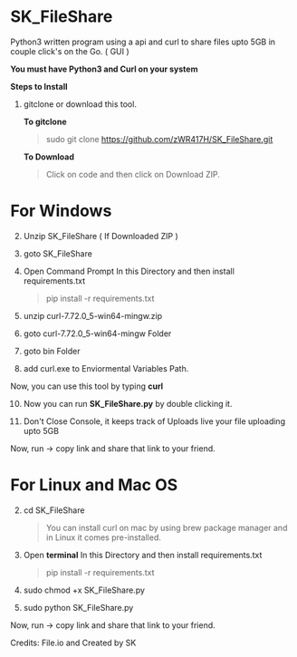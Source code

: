 # SK_FileShare
Python3 written program using a api and curl to share files upto 5GB in couple click's on the Go. ( GUI )


**You must have Python3 and Curl on your system**

**Steps to Install**

1. gitclone or download this tool.

    **To gitclone**
    > sudo git clone https://github.com/zWR417H/SK_FileShare.git
    
    **To Download**
    > Click on code and then click on Download ZIP.

# For Windows

2. Unzip SK_FileShare ( If Downloaded ZIP )

3. goto SK_FileShare

4. Open Command Prompt In this Directory and then install requirements.txt
   > pip install -r requirements.txt

5. unzip curl-7.72.0_5-win64-mingw.zip

6. goto curl-7.72.0_5-win64-mingw Folder

7. goto bin Folder

9. add curl.exe to Enviormental Variables Path.

Now, you can use this tool by typing **curl**

10. Now you can run **SK_FileShare.py** by double clicking it.

11. Don't Close Console, it keeps track of Uploads live your file uploading upto 5GB

Now, run -> copy link and share that link to your friend.




# For Linux and Mac OS


2. cd SK_FileShare
   > You can install curl on mac by using brew package manager and in Linux it comes pre-installed.

3. Open **terminal** In this Directory and then install requirements.txt
   > pip install -r requirements.txt

4. sudo chmod +x SK_FileShare.py

5. sudo python SK_FileShare.py

Now, run -> copy link and share that link to your friend.

Credits: File.io and Created by SK

